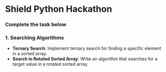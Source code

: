 # Shield Python Hackathon
### Complete the task below


### 1. Searching Algorithms
- **Ternary Search**: Implement ternary search for finding a specific element in a sorted array.
- **Search in Rotated Sorted Array**: Write an algorithm that searches for a target value in a rotated sorted array.




